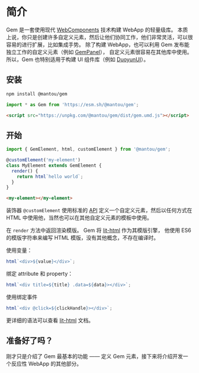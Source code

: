 # 简介

Gem 是一套使用现代 [WebComponents](https://developer.mozilla.org/en-US/docs/Web/Web_Components) 技术构建 WebApp 的轻量级库。
本质上说，你只是创建许多自定义元素，然后让他们协同工作，他们非常灵活，可以很容易的进行扩展，比如集成手势。
除了构建 WebApp，也可以利用 Gem 发布能独立工作的自定义元素（例如 [GemPanel](https://panel.gemjs.org/)），
自定义元素很容易在其他库中使用。
所以，Gem 也特别适用于构建 UI 组件库（例如 [DuoyunUI](https://duoyun-ui.gemjs.org)）。

## 安装

<gbp-code-group>

```bash npm
npm install @mantou/gem
```

```js esm.sh
import * as Gem from 'https://esm.sh/@mantou/gem';
```

```html unpkg.com
<script src="https://unpkg.com/@mantou/gem/dist/gem.umd.js"></script>
```

</gbp-code-group>

## 开始

<gbp-sandpack dependencies="@mantou/gem">

```js index.js
import { GemElement, html, customElement } from '@mantou/gem';

@customElement('my-element')
class MyElement extends GemElement {
  render() {
    return html`hello world`;
  }
}
```

```html index.html
<my-element></my-element>
```

</gbp-sandpack>

装饰器 `@customElement` 使用标准的 [API](https://developer.mozilla.org/en-US/docs/Web/API/Window/customElements) 定义一个自定义元素，然后以任何方式在 HTML 中使用他，当然也可以在其他自定义元素的模板中使用。

在 `render` 方法中返回渲染模版。 Gem 将 [lit-html](https://github.com/Polymer/lit-html) 作为其模版引擎，
他使用 ES6 的模版字符串来编写 HTML 模版，没有其他概念，不存在编译时。

使用变量：

```js
html`<div>${value}</div>`;
```

绑定 attribute 和 property：

```js
html`<div title=${title} .data=${data}></div>`;
```

使用绑定事件

```js
html`<div @click=${clickHandle}></div>`;
```

更详细的语法可以查看 [lit-html](https://lit-html.polymer-project.org/guide) 文档。

## 准备好了吗？

刚才只是介绍了 Gem 最基本的功能 —— 定义 Gem 元素，接下来将介绍开发一个反应性 WebApp 的其他部分。
